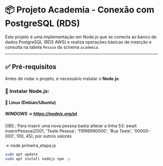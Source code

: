 # 📦 Projeto Academia - Conexão com PostgreSQL (RDS)

Este projeto é uma implementação em Node.js que se conecta ao banco de dados PostgreSQL (RDS AWS) e realiza operações básicas de inserção e consulta na tabela `Pessoa` do schema `academia`.

---

## ✅ Pré-requisitos

Antes de rodar o projeto, é necessário instalar o **Node.js**:

### 🔧 Instalar Node.js:

#### 🐧 Linux (Debian/Ubuntu)

##### WINDOWS -> https://nodejs.org/pt

OBS.: Para inserir uma nova pessoa basta alterar a linha 53: await inserirPessoa(2001, 'Teste Pessoa', '11999990000', 'Rua Teste', '00000-000', 100, 45); por outros valores

-> node primeira_etapa.js

```bash
sudo apt update
sudo apt install nodejs npm -y
